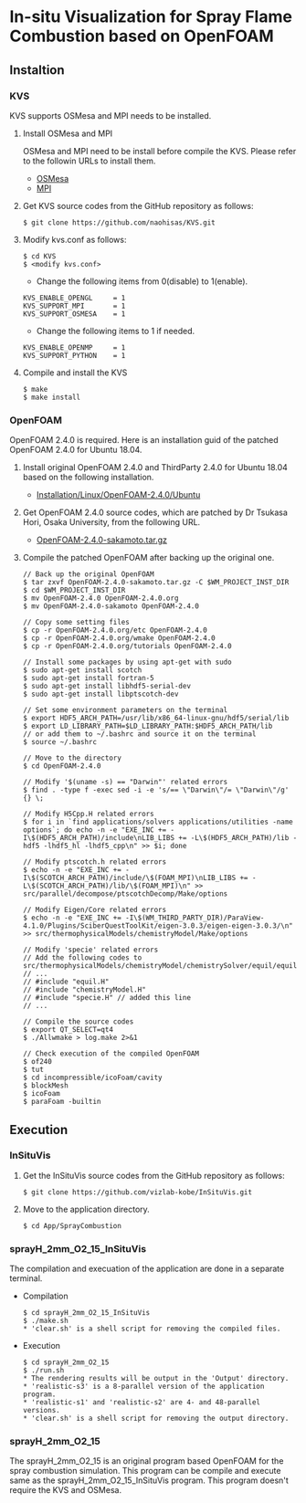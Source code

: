 # In-situ Visualization for Spray Flame Combustion based on OpenFOAM

## Instaltion

### KVS
KVS supports OSMesa and MPI needs to be installed.

1. Install OSMesa and MPI

    OSMesa and MPI need to be install before compile the KVS. Please refer to the followin URLs to install them.<br>
    - [OSMesa](https://github.com/naohisas/KVS/blob/develop/Source/SupportOSMesa/README.md)
    - [MPI](https://github.com/naohisas/KVS/blob/develop/Source/SupportMPI/README.md)

2. Get KVS source codes from the GitHub repository as follows:
    ```
    $ git clone https://github.com/naohisas/KVS.git
    ```

3. Modify kvs.conf as follows:
    ```
    $ cd KVS
    $ <modify kvs.conf>
    ```

    - Change the following items from 0(disable) to 1(enable).<br>
    ```
    KVS_ENABLE_OPENGL     = 1
    KVS_SUPPORT_MPI       = 1
    KVS_SUPPORT_OSMESA    = 1
    ```
    - Change the following items to 1 if needed. <br>
    ```
    KVS_ENABLE_OPENMP     = 1
    KVS_SUPPORT_PYTHON    = 1
    ```

4. Compile and install the KVS
    ```
    $ make
    $ make install
    ```

### OpenFOAM
OpenFOAM 2.4.0 is required. Here is an installation guid of the patched OpenFOAM 2.4.0 for Ubuntu 18.04.

1. Install original OpenFOAM 2.4.0 and ThirdParty 2.4.0 for Ubuntu 18.04 based on the following installation.

    - [Installation/Linux/OpenFOAM-2.4.0/Ubuntu](https://openfoamwiki.net/index.php/Installation/Linux/OpenFOAM-2.4.0/Ubuntu#Ubuntu_18.04)

2. Get OpenFOAM 2.4.0 source codes, which are patched by Dr Tsukasa Hori, Osaka University, from the following URL.

    - [OpenFOAM-2.4.0-sakamoto.tar.gz](https://app.box.com/s/6mjk18x70p4jm0dfex0q6ba4aarxhsqq)

2. Compile the patched OpenFOAM after backing up the original one.
    ```
    // Back up the original OpenFOAM
    $ tar zxvf OpenFOAM-2.4.0-sakamoto.tar.gz -C $WM_PROJECT_INST_DIR
    $ cd $WM_PROJECT_INST_DIR
    $ mv OpenFOAM-2.4.0 OpenFOAM-2.4.0.org
    $ mv OpenFOAM-2.4.0-sakamoto OpenFOAM-2.4.0

    // Copy some setting files
    $ cp -r OpenFOAM-2.4.0.org/etc OpenFOAM-2.4.0
    $ cp -r OpenFOAM-2.4.0.org/wmake OpenFOAM-2.4.0
    $ cp -r OpenFOAM-2.4.0.org/tutorials OpenFOAM-2.4.0

    // Install some packages by using apt-get with sudo
    $ sudo apt-get install scotch
    $ sudo apt-get install fortran-5
    $ sudo apt-get install libhdf5-serial-dev
    $ sudo apt-get install libptscotch-dev

    // Set some environment parameters on the terminal
    $ export HDF5_ARCH_PATH=/usr/lib/x86_64-linux-gnu/hdf5/serial/lib
    $ export LD_LIBRARY_PATH=$LD_LIBRARY_PATH:$HDF5_ARCH_PATH/lib
    // or add them to ~/.bashrc and source it on the terminal
    $ source ~/.bashrc

    // Move to the directory
    $ cd OpenFOAM-2.4.0

    // Modify '$(uname -s) == "Darwin"' related errors
    $ find . -type f -exec sed -i -e 's/== \"Darwin\"/= \"Darwin\"/g' {} \;

    // Modify H5Cpp.H related errors
    $ for i in `find applications/solvers applications/utilities -name options`; do echo -n -e "EXE_INC += -I\$(HDF5_ARCH_PATH)/include\nLIB_LIBS += -L\$(HDF5_ARCH_PATH)/lib -hdf5 -lhdf5_hl -lhdf5_cpp\n" >> $i; done

    // Modify ptscotch.h related errors
    $ echo -n -e "EXE_INC += -I\$(SCOTCH_ARCH_PATH)/include/\$(FOAM_MPI)\nLIB_LIBS += -L\$(SCOTCH_ARCH_PATH)/lib/\$(FOAM_MPI)\n" >> src/parallel/decompose/ptscotchDecomp/Make/options

    // Modify Eigen/Core related errors
    $ echo -n -e "EXE_INC += -I\$(WM_THIRD_PARTY_DIR)/ParaView-4.1.0/Plugins/SciberQuestToolKit/eigen-3.0.3/eigen-eigen-3.0.3/\n" >> src/thermophysicalModels/chemistryModel/Make/options

    // Modify 'specie' related errors
    // Add the following codes to src/thermophysicalModels/chemistryModel/chemistrySolver/equil/equil.C
    // ...
    // #include "equil.H"
    // #include "chemistryModel.H"
    // #include "specie.H" // added this line
    // ...

    // Compile the source codes
    $ export QT_SELECT=qt4
    $ ./Allwmake > log.make 2>&1

    // Check execution of the compiled OpenFOAM
    $ of240
    $ tut
    $ cd incompressible/icoFoam/cavity
    $ blockMesh
    $ icoFoam
    $ paraFoam -builtin
    ```

## Execution

### InSituVis

1. Get the InSituVis source codes from the GitHub repository as follows:
    ```
    $ git clone https://github.com/vizlab-kobe/InSituVis.git
    ```

2. Move to the application directory.
    ```
    $ cd App/SprayCombustion
    ```

### sprayH_2mm_O2_15_InSituVis
The compilation and execuation of the application are done in a separate terminal.

- Compilation<br>
    ```
    $ cd sprayH_2mm_O2_15_InSituVis
    $ ./make.sh
    * 'clear.sh' is a shell script for removing the compiled files.
    ```

- Execution<br>
    ```
    $ cd sprayH_2mm_O2_15
    $ ./run.sh
    * The rendering results will be output in the 'Output' directory.
    * 'realistic-s3' is a 8-parallel version of the application program.
    * 'realistic-s1' and 'realistic-s2' are 4- and 48-parallel versions.
    * 'clear.sh' is a shell script for removing the output directory.
    ```

### sprayH_2mm_O2_15
The sprayH_2mm_O2_15 is an original program based OpenFOAM for the spray combustion simulation. This program can be compile and execute same as the sprayH_2mm_O2_15_InSituVis program. This program doesn't require the KVS and OSMesa.
